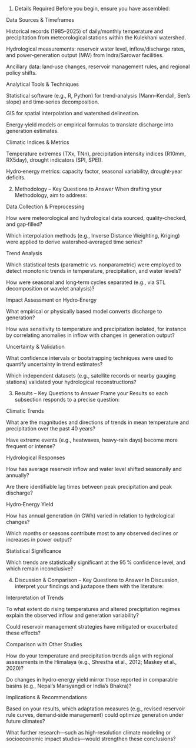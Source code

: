 1. Details Required
Before you begin, ensure you have assembled:

Data Sources & Timeframes

Historical records (1985–2025) of daily/monthly temperature and precipitation from meteorological stations within the Kulekhani watershed.

Hydrological measurements: reservoir water level, inflow/discharge rates, and power‐generation output (MW) from Indra/Sarowar facilities.

Ancillary data: land‐use changes, reservoir management rules, and regional policy shifts.

Analytical Tools & Techniques

Statistical software (e.g., R, Python) for trend‐analysis (Mann–Kendall, Sen’s slope) and time‐series decomposition.

GIS for spatial interpolation and watershed delineation.

Energy‐yield models or empirical formulas to translate discharge into generation estimates.

Climatic Indices & Metrics

Temperature extremes (TXx, TNn), precipitation intensity indices (R10mm, RX5day), drought indicators (SPI, SPEI).

Hydro‐energy metrics: capacity factor, seasonal variability, drought‐year deficits.

2. Methodology – Key Questions to Answer
When drafting your Methodology, aim to address:

Data Collection & Preprocessing

How were meteorological and hydrological data sourced, quality‑checked, and gap‑filled?

Which interpolation methods (e.g., Inverse Distance Weighting, Kriging) were applied to derive watershed‐averaged time series?

Trend Analysis

Which statistical tests (parametric vs. nonparametric) were employed to detect monotonic trends in temperature, precipitation, and water levels?

How were seasonal and long‑term cycles separated (e.g., via STL decomposition or wavelet analysis)?

Impact Assessment on Hydro‐Energy

What empirical or physically based model converts discharge to generation?

How was sensitivity to temperature and precipitation isolated, for instance by correlating anomalies in inflow with changes in generation output?

Uncertainty & Validation

What confidence intervals or bootstrapping techniques were used to quantify uncertainty in trend estimates?

Which independent datasets (e.g., satellite records or nearby gauging stations) validated your hydrological reconstructions?

3. Results – Key Questions to Answer
Frame your Results so each subsection responds to a precise question:

Climatic Trends

What are the magnitudes and directions of trends in mean temperature and precipitation over the past 40 years?

Have extreme events (e.g., heatwaves, heavy‐rain days) become more frequent or intense?

Hydrological Responses

How has average reservoir inflow and water level shifted seasonally and annually?

Are there identifiable lag times between peak precipitation and peak discharge?

Hydro‐Energy Yield

How has annual generation (in GWh) varied in relation to hydrological changes?

Which months or seasons contribute most to any observed declines or increases in power output?

Statistical Significance

Which trends are statistically significant at the 95 % confidence level, and which remain inconclusive?

4. Discussion & Comparison – Key Questions to Answer
In Discussion, interpret your findings and juxtapose them with the literature:

Interpretation of Trends

To what extent do rising temperatures and altered precipitation regimes explain the observed inflow and generation variability?

Could reservoir management strategies have mitigated or exacerbated these effects?

Comparison with Other Studies

How do your temperature and precipitation trends align with regional assessments in the Himalaya (e.g., Shrestha et al., 2012; Maskey et al., 2020)?

Do changes in hydro‐energy yield mirror those reported in comparable basins (e.g., Nepal’s Marsyangdi or India’s Bhakra)?

Implications & Recommendations

Based on your results, which adaptation measures (e.g., revised reservoir rule curves, demand‑side management) could optimize generation under future climates?

What further research—such as high‑resolution climate modeling or socioeconomic impact studies—would strengthen these conclusions?
